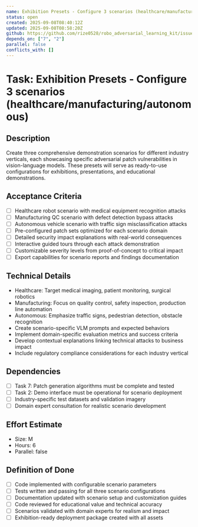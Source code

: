```yaml
---
name: Exhibition Presets - Configure 3 scenarios (healthcare/manufacturing/autonomous)
status: open
created: 2025-09-08T08:40:12Z
updated: 2025-09-08T08:58:20Z
github: https://github.com/rize0528/robo_adversarial_learning_kit/issues/4
depends_on: ["7", "2"]
parallel: false
conflicts_with: []
---
```


# Task: Exhibition Presets - Configure 3 scenarios (healthcare/manufacturing/autonomous)

## Description
Create three comprehensive demonstration scenarios for different industry verticals, each showcasing specific adversarial patch vulnerabilities in vision-language models. These presets will serve as ready-to-use configurations for exhibitions, presentations, and educational demonstrations.

## Acceptance Criteria
- [ ] Healthcare robot scenario with medical equipment recognition attacks
- [ ] Manufacturing QC scenario with defect detection bypass attacks
- [ ] Autonomous vehicle scenario with traffic sign misclassification attacks
- [ ] Pre-configured patch sets optimized for each scenario domain
- [ ] Detailed security impact explanations with real-world consequences
- [ ] Interactive guided tours through each attack demonstration
- [ ] Customizable severity levels from proof-of-concept to critical impact
- [ ] Export capabilities for scenario reports and findings documentation

## Technical Details
- Healthcare: Target medical imaging, patient monitoring, surgical robotics
- Manufacturing: Focus on quality control, safety inspection, production line automation
- Autonomous: Emphasize traffic signs, pedestrian detection, obstacle recognition
- Create scenario-specific VLM prompts and expected behaviors
- Implement domain-specific evaluation metrics and success criteria
- Develop contextual explanations linking technical attacks to business impact
- Include regulatory compliance considerations for each industry vertical

## Dependencies
- [ ] Task 7: Patch generation algorithms must be complete and tested
- [ ] Task 2: Demo interface must be operational for scenario deployment
- [ ] Industry-specific test datasets and validation imagery
- [ ] Domain expert consultation for realistic scenario development

## Effort Estimate
- Size: M
- Hours: 6
- Parallel: false

## Definition of Done
- [ ] Code implemented with configurable scenario parameters
- [ ] Tests written and passing for all three scenario configurations
- [ ] Documentation updated with scenario setup and customization guides
- [ ] Code reviewed for educational value and technical accuracy
- [ ] Scenarios validated with domain experts for realism and impact
- [ ] Exhibition-ready deployment package created with all assets
